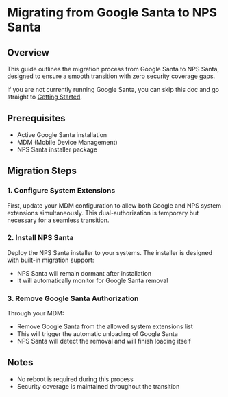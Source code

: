 # Migrating from Google Santa to NPS Santa

## Overview
This guide outlines the migration process from Google Santa to NPS Santa, designed to ensure a smooth transition with zero security coverage gaps.

If you are not currently running Google Santa, you can skip this doc and go straight to [Getting Started](getting-started.md).

## Prerequisites
- Active Google Santa installation
- MDM (Mobile Device Management)
- NPS Santa installer package

## Migration Steps

### 1. Configure System Extensions
First, update your MDM configuration to allow both Google and NPS system extensions simultaneously. This dual-authorization is temporary but necessary for a seamless transition.

### 2. Install NPS Santa
Deploy the NPS Santa installer to your systems. The installer is designed with built-in migration support:
- NPS Santa will remain dormant after installation
- It will automatically monitor for Google Santa removal

### 3. Remove Google Santa Authorization
Through your MDM:
- Remove Google Santa from the allowed system extensions list
- This will trigger the automatic unloading of Google Santa
- NPS Santa will detect the removal and will finish loading itself

## Notes
- No reboot is required during this process
- Security coverage is maintained throughout the transition
